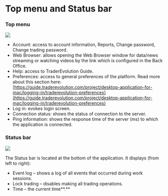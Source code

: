 # Top menu and Status bar

### Top menu

![](../../../.gitbook/assets/top-menu.png)

*  Account: access to account information, Reports, Change password, Change trading password.
* Web Browser: allows opening the Web Browser window for data/news streaming or watching videos by the link which is configured in the Back Office.
* Help: access to TraderEvolution Guide. 
* Preferences: access to general preferences of the platform. Read more about this section here: [https://guide.traderevolution.com/project/desktop-application-for-mac/logging-in/traderevolution-preferences](https://guide.traderevolution.com/project/desktop-application-for-mac/logging-in/traderevolution-preferences)
*  Log in: evokes login screen.
* Connection status: shows the status of connection to the server. 
* Ping information: shows the response time of the server \(ms\) to which the application is connected.

### **Status bar**

![](../../../.gitbook/assets/status-bar-smaller.png)

The Status bar is located at the bottom of the application. It displays \(from left to right\):

* Event log – shows a log of all events that occurred during work sessions.
* Lock trading – disables making all trading operations.
* Time – the current time**.**

 

